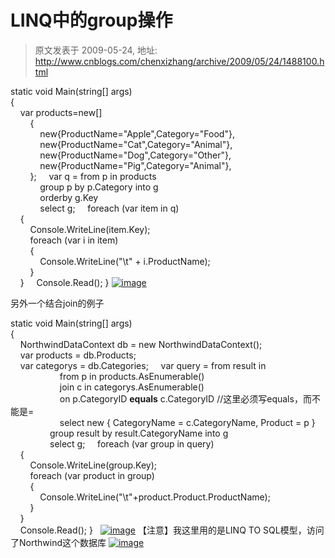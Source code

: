 # LINQ中的group操作 
> 原文发表于 2009-05-24, 地址: http://www.cnblogs.com/chenxizhang/archive/2009/05/24/1488100.html 


static void Main(string[] args)  
{  
    var products=new[]  
        {  
            new{ProductName="Apple",Category="Food"},  
            new{ProductName="Cat",Category="Animal"},  
            new{ProductName="Dog",Category="Other"},  
            new{ProductName="Pig",Category="Animal"},  
        };     var q = from p in products  
            group p by p.Category into g  
            orderby g.Key  
            select g;     foreach (var item in q)  
    {  
        Console.WriteLine(item.Key);  
        foreach (var i in item)  
        {  
            Console.WriteLine("\t" + i.ProductName);  
        }  
    }     Console.Read(); } [![image](http://images.cnblogs.com/cnblogs_com/chenxizhang/WindowsLiveWriter/LINQgroup_8654/image_thumb.png "image")](http://images.cnblogs.com/cnblogs_com/chenxizhang/WindowsLiveWriter/LINQgroup_8654/image_2.png)  

 另外一个结合join的例子

 static void Main(string[] args)  
{  
    NorthwindDataContext db = new NorthwindDataContext();  
    var products = db.Products;  
    var categorys = db.Categories;     var query = from result in  
                    from p in products.AsEnumerable()  
                    join c in categorys.AsEnumerable()  
                    on p.CategoryID **equals** c.CategoryID //这里必须写equals，而不能是=  
                    select new { CategoryName = c.CategoryName, Product = p }  
                group result by result.CategoryName into g  
                select g;     foreach (var group in query)  
    {  
        Console.WriteLine(group.Key);  
        foreach (var product in group)  
        {  
            Console.WriteLine("\t"+product.Product.ProductName);  
        }  
    }  
    Console.Read(); }   [![image](http://images.cnblogs.com/cnblogs_com/chenxizhang/WindowsLiveWriter/LINQgroup_8654/image_thumb_1.png "image")](http://images.cnblogs.com/cnblogs_com/chenxizhang/WindowsLiveWriter/LINQgroup_8654/image_4.png) 【注意】我这里用的是LINQ TO SQL模型，访问了Northwind这个数据库 [![image](http://images.cnblogs.com/cnblogs_com/chenxizhang/WindowsLiveWriter/LINQgroup_8654/image_thumb_2.png "image")](http://images.cnblogs.com/cnblogs_com/chenxizhang/WindowsLiveWriter/LINQgroup_8654/image_6.png)



























